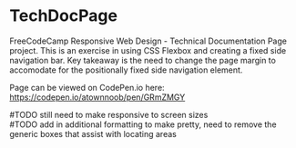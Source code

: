 # TechDocPage
FreeCodeCamp Responsive Web Design - Technical Documentation Page project. This is an exercise in using CSS Flexbox and creating a fixed side navigation bar. Key takeaway is the need to change the page margin to accomodate for the positionally fixed side navigation element.

Page can be viewed on CodePen.io here: https://codepen.io/atownnoob/pen/GRmZMGY

#TODO still need to make responsive to screen sizes<br>
#TODO add in additional formatting to make pretty, need to remove the generic boxes that assist with locating areas
